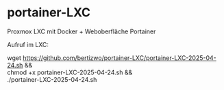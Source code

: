 # portainer-LXC
Proxmox LXC mit Docker + Weboberfläche Portainer

Aufruf im LXC:

wget https://github.com/bertizwo/portainer-LXC/portainer-LXC-2025-04-24.sh && \
chmod +x portainer-LXC-2025-04-24.sh && \
./portainer-LXC-2025-04-24.sh
